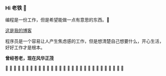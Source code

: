 ### Hi 老铁 👋

编程是一份工作，但是希望能做一点有意思的东西。👊


[这是我的博客](https://github.com/strongcode9527/blog)

程序员是一个容易让人产生焦虑感的工作，但是想清楚自己想要什么，开心生活，好好工作才是根本。

**曾经苍老，现在风华正茂**

🤙 🤙 🤙 🤙 🤙 🤙 🤙 🤙 🤙 🤙 🤙 🤙 🤙 🤙 🤙 🤙 🤙 🤙 🤙 🤙 🤙 🤙 🤙 🤙 🤙 🤙 🤙 🤙 🤙 
